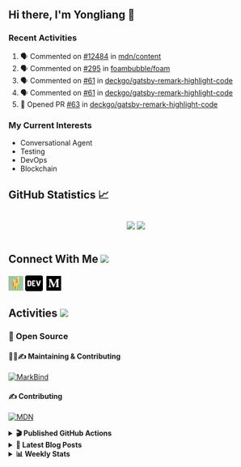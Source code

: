 ## Hi there, I'm Yongliang 👋

### Recent Activities

<!--START_SECTION:activity-->
1. 🗣 Commented on [#12484](https://github.com/mdn/content/issues/12484) in [mdn/content](https://github.com/mdn/content)
2. 🗣 Commented on [#295](https://github.com/foambubble/foam/issues/295) in [foambubble/foam](https://github.com/foambubble/foam)
3. 🗣 Commented on [#61](https://github.com/deckgo/gatsby-remark-highlight-code/issues/61) in [deckgo/gatsby-remark-highlight-code](https://github.com/deckgo/gatsby-remark-highlight-code)
4. 🗣 Commented on [#61](https://github.com/deckgo/gatsby-remark-highlight-code/issues/61) in [deckgo/gatsby-remark-highlight-code](https://github.com/deckgo/gatsby-remark-highlight-code)
5. 💪 Opened PR [#63](https://github.com/deckgo/gatsby-remark-highlight-code/pull/63) in [deckgo/gatsby-remark-highlight-code](https://github.com/deckgo/gatsby-remark-highlight-code)
<!--END_SECTION:activity-->

### My Current Interests

- Conversational Agent
- Testing
- DevOps
- Blockchain

## GitHub Statistics :chart_with_upwards_trend:
<div align="center">
<div style="display: flex; align-items: center; justify-content: center;">

[![](https://github-readme-stats-tlylt.vercel.app/api?username=tlylt&show_icons=true&theme=tokyonight&hide_border=true&locale=en)](https://github.com/tlylt)
[![](https://github-readme-streak-stats.herokuapp.com/?user=tlylt&theme=tokyonight&hide_border=true)](https://github.com/tlylt)
</div>
</div>

## Connect With Me <img src="https://media.giphy.com/media/2wh5K5yE3ulp3xgYcG/giphy-downsized.gif" width="30">

<a href="https://www.yongliangliu.com/" target="_blank"><img align="center" src="static/site-icon.png" alt="yongliangliu.com" height="29" width="29" /></a>
<a href="https://dev.to/tlylt" target="_blank"><img align="center" src="static/dev-badge.svg" alt="dev.to/tlylt" height="35" width="35" /></a>
<a href="https://tlylt.medium.com" target="_blank"><img align="center" src="static/medium.png" alt="tlylt.medium.com" height="35" width="35" /></a>

## Activities <img src="https://media.giphy.com/media/WUlplcMpOCEmTGBtBW/giphy.gif" width="30">

### 🔭 Open Source

#### 👷‍♂️✍️ Maintaining & Contributing
[![MarkBind](https://github-readme-stats-tlylt.vercel.app/api/pin/?username=markbind&repo=markbind)](https://github.com/MarkBind/markbind)

#### ✍️ Contributing
[![MDN](https://github-readme-stats-tlylt.vercel.app/api/pin/?username=mdn&repo=content)](https://github.com/mdn/content)

<details>
<summary> <b>🎬 Published GitHub Actions </b> </summary>

[![install-graphviz](https://github-readme-stats-tlylt.vercel.app/api/pin/?username=tlylt&repo=install-graphviz)](https://github.com/tlylt/install-graphviz)

[![reposense-action](https://github-readme-stats-tlylt.vercel.app/api/pin/?username=tlylt&repo=reposense-action)](https://github.com/tlylt/reposense-action)

[![markbin-action](https://github-readme-stats-tlylt.vercel.app/api/pin/?username=markbind&repo=markbind-action)](https://github.com/MarkBind/markbind-action)

</details>

<details>
<summary> <b>📕 Latest Blog Posts</b> </summary>

<!-- BLOG-POST-LIST:START -->
- [Create VSCode Snippets for Markdown Blog Workflows](https://www.yongliangliu.com/blog/vscode-snippets/)
- [My Journey into Open Source](https://www.yongliangliu.com/blog/my-journey-into-open-source/)
- [Resources for Orbital CP2106 Independent Software Development Project](https://www.yongliangliu.com/blog/orbital-prep/)
- [A Brief Description of Ransomware Attacks](https://www.yongliangliu.com/blog/ransomware-essay/)
- [End of University Year 3 Sem 1](https://www.yongliangliu.com/blog/end-of-year-3-sem-1/)
<!-- BLOG-POST-LIST:END -->

</details>

<details>
<summary> <b>📊 Weekly Stats</b> </summary>

<!--START_SECTION:waka-->
![Code Time](http://img.shields.io/badge/Code%20Time-691%20hrs%2058%20mins-blue)

**🐱 My GitHub Data** 

> 🏆 50 Contributions in the Year 2023
 > 
> 📦 333.5 kB Used in GitHub's Storage 
 > 
> 🚫 Not Opted to Hire
 > 
> 📜 142 Public Repositories 
 > 
> 🔑 26 Private Repositories  
 > 
**I'm an Early 🐤** 

```text
🌞 Morning    306 commits    ███████░░░░░░░░░░░░░░░░░░   29.31% 
🌆 Daytime    246 commits    ██████░░░░░░░░░░░░░░░░░░░   23.56% 
🌃 Evening    410 commits    █████████░░░░░░░░░░░░░░░░   39.27% 
🌙 Night      82 commits     ██░░░░░░░░░░░░░░░░░░░░░░░   7.85%

```
📅 **I'm Most Productive on Friday** 

```text
Monday       146 commits    ███░░░░░░░░░░░░░░░░░░░░░░   13.98% 
Tuesday      85 commits     ██░░░░░░░░░░░░░░░░░░░░░░░   8.14% 
Wednesday    158 commits    ███░░░░░░░░░░░░░░░░░░░░░░   15.13% 
Thursday     161 commits    ███░░░░░░░░░░░░░░░░░░░░░░   15.42% 
Friday       227 commits    █████░░░░░░░░░░░░░░░░░░░░   21.74% 
Saturday     139 commits    ███░░░░░░░░░░░░░░░░░░░░░░   13.31% 
Sunday       128 commits    ███░░░░░░░░░░░░░░░░░░░░░░   12.26%

```


📊 **This Week I Spent My Time On** 

```text
⌚︎ Time Zone: Asia/Singapore

💬 Programming Languages: 
Markdown                 15 hrs 36 mins      █████████████░░░░░░░░░░░░   54.66% 
TypeScript               7 hrs 40 mins       ██████░░░░░░░░░░░░░░░░░░░   26.87% 
JavaScript               2 hrs 18 mins       ██░░░░░░░░░░░░░░░░░░░░░░░   8.09% 
JSON                     2 hrs 15 mins       ██░░░░░░░░░░░░░░░░░░░░░░░   7.9% 
Other                    23 mins             ░░░░░░░░░░░░░░░░░░░░░░░░░   1.37%

```


 Last Updated on 10/01/2023 00:38:55 UTC
<!--END_SECTION:waka-->

</details>
